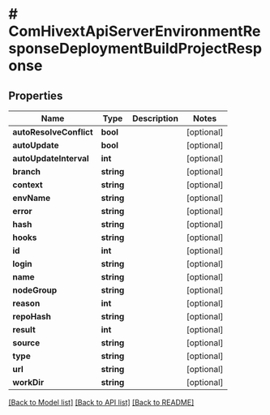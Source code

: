 # # ComHivextApiServerEnvironmentResponseDeploymentBuildProjectResponse

## Properties

Name | Type | Description | Notes
------------ | ------------- | ------------- | -------------
**autoResolveConflict** | **bool** |  | [optional]
**autoUpdate** | **bool** |  | [optional]
**autoUpdateInterval** | **int** |  | [optional]
**branch** | **string** |  | [optional]
**context** | **string** |  | [optional]
**envName** | **string** |  | [optional]
**error** | **string** |  | [optional]
**hash** | **string** |  | [optional]
**hooks** | **string** |  | [optional]
**id** | **int** |  | [optional]
**login** | **string** |  | [optional]
**name** | **string** |  | [optional]
**nodeGroup** | **string** |  | [optional]
**reason** | **int** |  | [optional]
**repoHash** | **string** |  | [optional]
**result** | **int** |  | [optional]
**source** | **string** |  | [optional]
**type** | **string** |  | [optional]
**url** | **string** |  | [optional]
**workDir** | **string** |  | [optional]

[[Back to Model list]](../../README.md#models) [[Back to API list]](../../README.md#endpoints) [[Back to README]](../../README.md)
